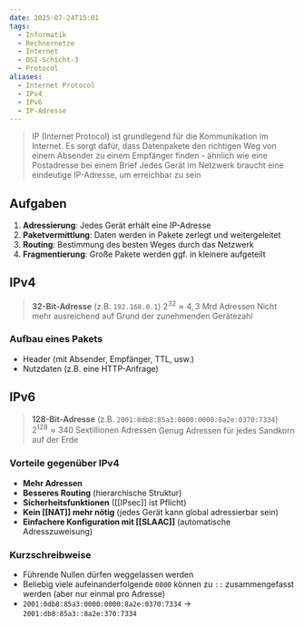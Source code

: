```yaml
---
date: 2025-07-24T15:01
tags:
  - Informatik
  - Rechnernetze
  - Internet
  - OSI-Schicht-3
  - Protocol
aliases:
  - Internet Protocol
  - IPv4
  - IPv6
  - IP-Adresse
---
```

> IP (Internet Protocol) ist grundlegend für die Kommunikation im Internet.
> Es sorgt dafür, dass Datenpakete den richtigen Weg von einem Absender zu einem Empfänger finden - ähnlich wie eine Postadresse bei einem Brief
> Jedes Gerät im Netzwerk braucht eine eindeutige IP-Adresse, um erreichbar zu sein

## Aufgaben
1. **Adressierung**: Jedes Gerät erhält eine IP-Adresse
2. **Paketvermittlung**: Daten werden in Pakete zerlegt und weitergeleitet
3. **Routing**: Bestimmung des besten Weges durch das Netzwerk
4. **Fragmentierung**: Große Pakete werden ggf. in kleinere aufgeteilt

## IPv4

> **32-Bit-Adresse** (z.B. `192.168.0.1`)
> $2^{32} \approx 4,3\text{ Mrd Adressen}$
> Nicht mehr ausreichend auf Grund der zunehmenden Gerätezahl

### Aufbau eines Pakets
- Header (mit Absender, Empfänger, TTL, usw.)
- Nutzdaten (z.B. eine HTTP-Anfrage)

## IPv6

> **128-Bit-Adresse** (z.B. `2001:0db8:85a3:0000:0000:8a2e:0370:7334`)
> $2^{128} \approx 340\text{ Sextillionen Adressen}$
> Genug Adressen für jedes Sandkorn auf der Erde

### Vorteile gegenüber IPv4
- **Mehr Adressen**
- **Besseres Routing** (hierarchische Struktur)
- **Sicherheitsfunktionen** ([[IPsec]] ist Pflicht)
- **Kein [[NAT]] mehr nötig** (jedes Gerät kann global adressierbar sein)
- **Einfachere Konfiguration mit [[SLAAC]]** (automatische Adresszuweisung)

### Kurzschreibweise
- Führende Nullen dürfen weggelassen werden
- Beliebig viele aufeinanderfolgende `0000` können zu `::` zusammengefasst werden (aber nur einmal pro Adresse)
- `2001:0db8:85a3:0000:0000:8a2e:0370:7334` → `2001:db8:85a3::8a2e:370:7334`